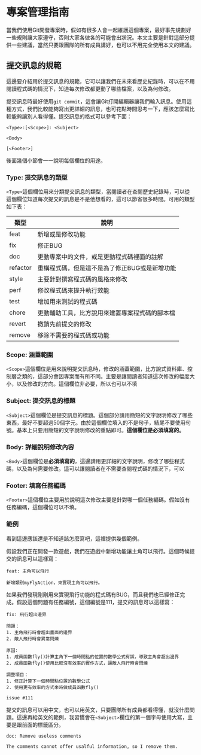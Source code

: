 # 專案管理指南
當我們使用Git開發專案時，假如有很多人會一起維護這個專案，最好事先規劃好一些規則讓大家遵守，否則大家各做各的可能會出狀況。本文主要是針對這部分提供一些建議，當然只要跟團隊的所有成員講好，也可以不用完全使用本文的建議。

## 提交訊息的規範
這邊要介紹用於提交訊息的規範，它可以讓我們在未來看歷史紀錄時，可以在不用閱讀程式碼的情況下，知道每次修改都更動了哪些檔案，以及為何修改。

提交訊息時最好使用`git commit`，這會讓Git打開編輯器讓我們輸入訊息。使用這種方式，我們比較能夠寫出更詳細的訊息，也可花點時間思考一下，應該怎麼寫比較能夠讓別人看得懂。提交訊息的格式可以參考下面：
```
<Type>:[<Scope>]: <Subject>

<Body>

[<Footer>]
```
後面幾個小節會一一說明每個欄位的用途。

### Type: 提交訊息的類型
`<Type>`這個欄位用來分類提交訊息的類型，當閱讀者在查閱歷史紀錄時，可以從這個欄位知道每次提交的訊息是不是他想看的，這可以節省很多時間。可用的類型如下表：

類型        | 說明
------------|-------------------------------------
feat        | 新增或是修改功能
fix         | 修正BUG
doc         | 更動專案中的文件，或是更動程式碼裡面的註解
refactor    | 重構程式碼，但是這不是為了修正BUG或是新增功能
style       | 主要針對撰寫程式碼的風格來修改
perf        | 修改程式碼來提升執行效能
test        | 增加用來測試的程式碼
chore       | 更動輔助工具，比方說用來建置專案程式碼的腳本檔
revert      | 撤銷先前提交的修改
remove      | 移除不需要的程式碼或功能

### Scope: 涵蓋範圍
`<Scope>`這個欄位是用來說明提交訊息時，修改的涵蓋範圍，比方說式資料庫、控制層之類的，這部分會因專案而有所不同。主要是讓閱讀者知道這次修改的幅度大小，以及修改的方向。這個欄位非必要，所以也可以不填

### Subject: 提交訊息的標題
`<Subject>`這個欄位是提交訊息的標題。這個部分請用簡短的文字說明修改了哪些東西，最好不要超過50個字元。由於這個欄位填入的不是句子，結尾不要使用句號。基本上只要用簡短的文字說明修改的重點即可。**這個欄位是必須填寫的。**

### Body: 詳細說明修改內容
`<Body>`這個欄位是**必須填寫的**，這邊請用更詳細的文字說明，修改了哪些程式碼，以及為何需要修改。這可以讓閱讀者在不需要查閱程式碼的情況下，可以

### Footer: 填寫任務編碼
`<Footer>`這個欄位主要用於說明這次修改主要是針對哪一個任務編碼。假如沒有任務編碼，這個欄位可以不填。

### 範例
看到這邊應該還是不知道該怎麼寫吧，這裡提供幾個範例。

假設我們正在開發一款遊戲，我們在遊戲中新增功能讓主角可以飛行。這個時候提交的訊息可以這樣寫：
```
feat: 主角可以飛行

新增類別myFlyAction，來實現主角可以飛行。
```

如果我們發現剛剛用來實現飛行功能的程式碼有BUG，而且我們也已經修正完成。假設這個問題有任務編號，這個編號是111，提交的訊息可以這樣寫：
```
fix: 飛行超出邊界

問題：
1. 主角飛行時會超出畫面的邊界
2. 敵人飛行時會異常閃爍

原因:
1. 成員函數fly()計算主角下一個時間點的位置的數學公式有誤，導致主角會超出邊界
2. 成員函數fly()使用比較沒有效率的實作方式，讓敵人飛行時會閃爍

調整項目：
1. 修正計算下一個時間點位置的數學公式
2. 使用更有效率的方式來時做成員函數fly()

issue #111
```

提交的訊息可以用中文，也可以用英文，只要團隊所有成員都看得懂，就沒什麼問題。這邊再給英文的範例，我習慣會在`<Subject>`欄位的第一個字母使用大寫，主要是跟前面的標籤區分。
```
doc: Remove useless comments

The comments cannot offer usalful information, so I remove them.
```